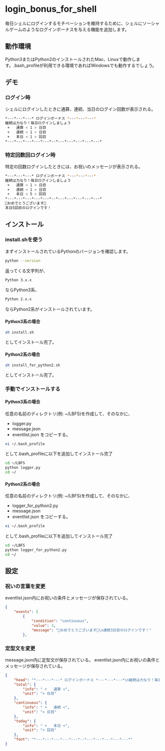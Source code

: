 # login_bonus_for_shell
毎日シェルにログインするモチベーションを維持するために、シェルにソーシャルゲームのようなログインボーナスを与える機能を追加します。

## 動作環境
Python3またはPython2のインストールされたMac、Linuxで動作します。.bash_profileが利用できる環境であればWindowsでも動作するでしょう。

## デモ
### ログイン時
シェルにログインしたときに通算、連続、当日のログイン回数が表示される。
```bash
*---*---*---* ログインボーナス *---*---*---*
継続は力なり！毎日ログインしましょう
 +   通算 < 1 > 日目
 +   連続 < 1 > 日目
 +   本日 < 1 > 回目
*---*---*---*---*---*--*---*---*---*---*---*
```
### 特定回数回ログイン時
特定の回数ログインしたときには、お祝いのメッセージが表示される。
```bash
*---*---*---* ログインボーナス *---*---*---*
継続は力なり！毎日ログインしましょう
 +   通算 < 1 > 日目
 +   連続 < 1 > 日目
 +   本日 < 5 > 回目
*---*---*---*---*---*--*---*---*---*---*---*
🎉おめでとうございます🎉
本日5回目のログインです！
```

## インストール
### install.shを使う
まずインストールされているPythonのバージョンを確認します。
```bash
python --version
```
返ってくる文字列が、
```bash
Python 3.x.x
```
ならPython3系、
```bash
Python 2.x.x
```
ならPython2系がインストールされています。
#### Python3系の場合
```bash
sh install.sh
```
としてインストール完了。
#### Python2系の場合
```bash
sh install_for_python2.sh
```
としてインストール完了。

### 手動でインストールする
#### Python3系の場合
任意の名前のディレクトリ(例: ~/LBFS)を作成して、そのなかに、
- logger.py
- message.json
- eventlist.json
をコピーする。
```bash
vi ~/.bash_profile
```
として.bash_profileに以下を追加してインストール完了
```bash
cd ~/LBFS
python logger.py
cd ~/
```
#### Python2系の場合
任意の名前のディレクトリ(例: ~/LBFS)を作成して、そのなかに、
- logger_for_python2.py
- message.json
- eventlist.json
をコピーする。
```bash
vi ~/.bash_profile
```
として.bash_profileに以下を追加してインストール完了
```bash
cd ~/LBFS
python logger_for_python2.py
cd ~/
```

## 設定
### 祝いの言葉を変更
eventlist.json内にお祝いの条件とメッセージが保存されている。
```json
{
    "events": [
        {
            "condition": "continuous",
            "value": 3,
            "message": "🎉おめでとうございます🎉\n連続3日目のログインです！"
        },
```
### 定型文を変更
message.json内に定型文が保存されている。
eventlist.json内にお祝いの条件とメッセージが保存されている。
```json
{
    "head": "*---*---*---* ログインボーナス *---*---*---*\n継続は力なり！毎日ログインしましょう",
    "total": {
        "info": " +   通算 <",
        "unit": "> 日目"
    },
    "continuous": {
        "info": " +   連続 <",
        "unit": "> 日目"
    },
    "today": {
        "info": " +   本日 <",
        "unit": "> 回目"
    },
    "foot": "*---*---*---*---*---*--*---*---*---*---*---*"
}
```
